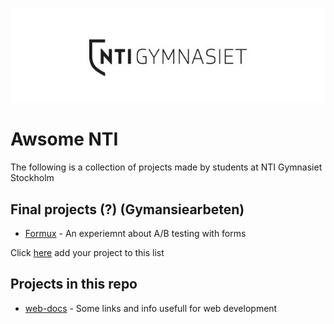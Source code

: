 <p align="center">
    <img src="assets/logo.jpg" alt="Logga" width="600"/>
</p>

# Awsome NTI
The following is a collection of projects made by students at NTI Gymnasiet Stockholm

## Final projects (?) (Gymansiearbeten)
- [Formux](https://github.com/formux-dev/info) - An experiemnt about A/B testing with forms

Click [here](https://github.com/NTI-Gymnasiet-Stockholm/awesome-nti/issues/new) add your project to this list


## Projects in this repo
- [web-docs](https://github.com/NTI-Gymnasiet-Stockholm/web-docs) - Some links and info usefull for web development
